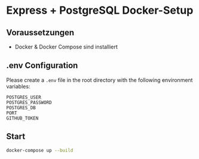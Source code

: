 # Express + PostgreSQL Docker-Setup

## Voraussetzungen

- Docker & Docker Compose sind installiert

## .env Configuration

Please create a `.env` file in the root directory with the following environment variables:

```
POSTGRES_USER
POSTGRES_PASSWORD
POSTGRES_DB
PORT
GITHUB_TOKEN
```

## Start

```bash
docker-compose up --build
```